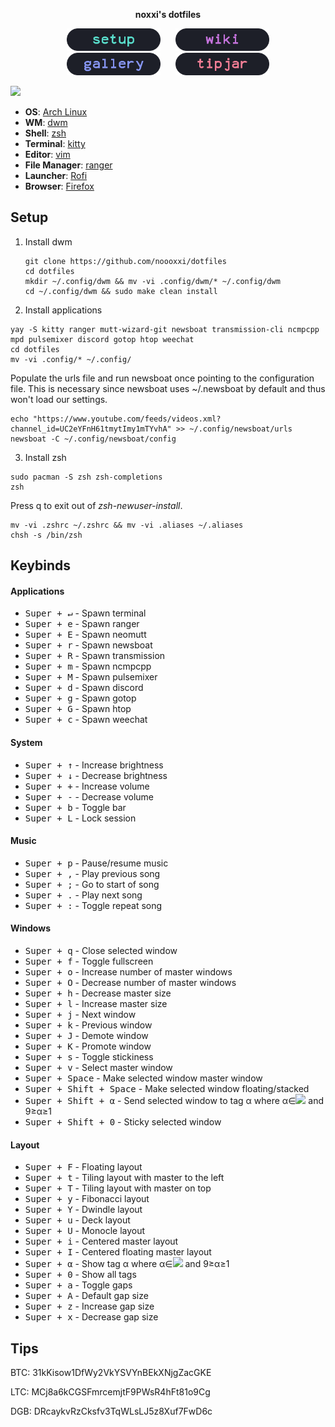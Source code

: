 <p align="center">
  <b>noxxi's dotfiles</b>
</p>

<p align="center">
<a href="#setup"><img width="150px" style="padding: 0 10px;" src=".assets/setup.png"></a>
<a href="https://github.com/noooxxi/dotfiles/wiki"><img width="150px" style="padding: 0 10px;" src=".assets/wiki.png"></a>
<a href="https://github.com/noooxxi/dotfiles/wiki/Gallery"><img width="150px" style="padding: 0 10px;" src=".assets/gallery.png"></a>
<a href="#tips"><img width="150px" style="padding: 0 10px;" src=".assets/tipjar.png"></a>
</p>

<img src="https://i.imgur.com/FXnnfHT.png">

+ **OS**: [Arch Linux](https://www.archlinux.org/about/)
+ **WM**: [dwm](https://dwm.suckless.org/)
+ **Shell**: [zsh](https://wiki.archlinux.org/index.php/Zsh)
+ **Terminal**: [kitty](https://github.com/kovidgoyal/kitty/)
+ **Editor**: [vim](https://www.vim.org/)
+ **File Manager**: [ranger](https://github.com/ranger/ranger)
+ **Launcher**: [Rofi](https://github.com/davatorium/rofi)
+ **Browser**: [Firefox](https://www.mozilla.org/en-US/firefox/new/)

## Setup

1. Install dwm
   ```shell
   git clone https://github.com/noooxxi/dotfiles
   cd dotfiles
   mkdir ~/.config/dwm && mv -vi .config/dwm/* ~/.config/dwm
   cd ~/.config/dwm && sudo make clean install
   ```

2. Install applications
```shell
yay -S kitty ranger mutt-wizard-git newsboat transmission-cli ncmpcpp mpd pulsemixer discord gotop htop weechat
cd dotfiles
mv -vi .config/* ~/.config/
```
Populate the urls file and run newsboat once pointing to the configuration file. This is necessary since newsboat uses ~/.newsboat by default and thus won't load our settings.
```shell
echo "https://www.youtube.com/feeds/videos.xml?channel_id=UC2eYFnH61tmytImy1mTYvhA" >> ~/.config/newsboat/urls
newsboat -C ~/.config/newsboat/config
```

3. Install zsh
```shell
sudo pacman -S zsh zsh-completions
zsh
```
Press q to exit out of <i>zsh-newuser-install</i>.
```shell
mv -vi .zshrc ~/.zshrc && mv -vi .aliases ~/.aliases
chsh -s /bin/zsh
```

## Keybinds

#### Applications
+ <kbd>Super + ↵</kbd> - Spawn terminal
+ <kbd>Super + e</kbd> - Spawn ranger
+ <kbd>Super + E</kbd> - Spawn neomutt
+ <kbd>Super + r</kbd> - Spawn newsboat
+ <kbd>Super + R</kbd> - Spawn transmission
+ <kbd>Super + m</kbd> - Spawn ncmpcpp
+ <kbd>Super + M</kbd> - Spawn pulsemixer
+ <kbd>Super + d</kbd> - Spawn discord
+ <kbd>Super + g</kbd> - Spawn gotop
+ <kbd>Super + G</kbd> - Spawn htop
+ <kbd>Super + c</kbd> - Spawn weechat

#### System
+ <kbd>Super + ↑</kbd> - Increase brightness
+ <kbd>Super + ↓</kbd> - Decrease brightness
+ <kbd>Super + +</kbd> - Increase volume
+ <kbd>Super + -</kbd> - Decrease volume
+ <kbd>Super + b</kbd> - Toggle bar
+ <kbd>Super + L</kbd> - Lock session

#### Music
+ <kbd>Super + p</kbd> - Pause/resume music
+ <kbd>Super + ,</kbd> - Play previous song
+ <kbd>Super + ;</kbd> - Go to start of song
+ <kbd>Super + .</kbd> - Play next song
+ <kbd>Super + :</kbd> - Toggle repeat song

#### Windows
+ <kbd>Super + q</kbd> - Close selected window
+ <kbd>Super + f</kbd> - Toggle fullscreen
+ <kbd>Super + o</kbd> - Increase number of master windows
+ <kbd>Super + O</kbd> - Decrease number of master windows
+ <kbd>Super + h</kbd> - Decrease master size
+ <kbd>Super + l</kbd> - Increase master size
+ <kbd>Super + j</kbd> - Next window
+ <kbd>Super + k</kbd> - Previous window
+ <kbd>Super + J</kbd> - Demote window
+ <kbd>Super + K</kbd> - Promote window
+ <kbd>Super + s</kbd> - Toggle stickiness
+ <kbd>Super + v</kbd> - Select master window
+ <kbd>Super + Space</kbd> - Make selected window master window
+ <kbd>Super + Shift + Space</kbd> - Make selected window floating/stacked
+ <kbd>Super + Shift + α</kbd> - Send selected window to tag α where α∈<img src="https://wikimedia.org/api/rest_v1/media/math/render/svg/fdf9a96b565ea202d0f4322e9195613fb26a9bed"> and 9≥α≥1 
+ <kbd>Super + Shift + 0</kbd> - Sticky selected window

#### Layout
+ <kbd>Super + F</kbd> - Floating layout
+ <kbd>Super + t</kbd> - Tiling layout with master to the left
+ <kbd>Super + T</kbd> - Tiling layout with master on top
+ <kbd>Super + y</kbd> - Fibonacci layout
+ <kbd>Super + Y</kbd> - Dwindle layout
+ <kbd>Super + u</kbd> - Deck layout
+ <kbd>Super + U</kbd> - Monocle layout
+ <kbd>Super + i</kbd> - Centered master layout
+ <kbd>Super + I</kbd> - Centered floating master layout
+ <kbd>Super + α</kbd> - Show tag α where α∈<img src="https://wikimedia.org/api/rest_v1/media/math/render/svg/fdf9a96b565ea202d0f4322e9195613fb26a9bed"> and 9≥α≥1 
+ <kbd>Super + 0</kbd> - Show all tags
+ <kbd>Super + a</kbd> - Toggle gaps
+ <kbd>Super + A</kbd> - Default gap size
+ <kbd>Super + z</kbd> - Increase gap size
+ <kbd>Super + x</kbd> - Decrease gap size

## Tips

BTC: 31kKisow1DfWy2VkYSVYnBEkXNjgZacGKE

LTC: MCj8a6kCGSFmrcemjtF9PWsR4hFt81o9Cg

DGB: DRcaykvRzCksfv3TqWLsLJ5z8Xuf7FwD6c
